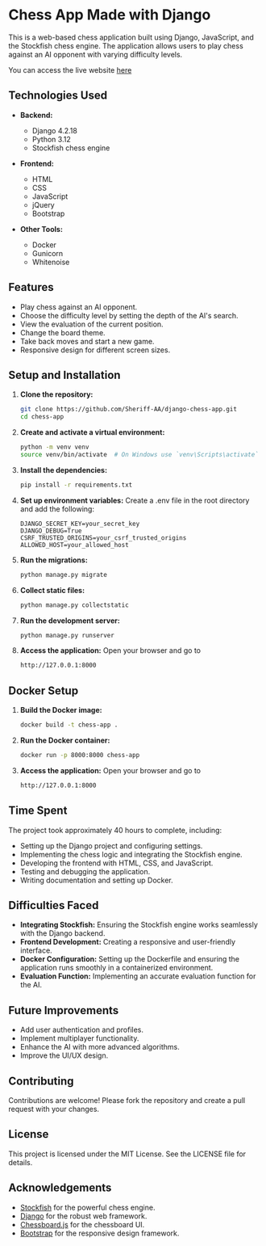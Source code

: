 # Chess App Made with Django

This is a web-based chess application built using Django, JavaScript, and the Stockfish chess engine. The application allows users to play chess against an AI opponent with varying difficulty levels.

You can access the live website [here](https://knighmare-chess.up.railway.app/)

## Technologies Used

- **Backend:**
  - Django 4.2.18
  - Python 3.12
  - Stockfish chess engine

- **Frontend:**
  - HTML
  - CSS
  - JavaScript
  - jQuery
  - Bootstrap

- **Other Tools:**
  - Docker
  - Gunicorn
  - Whitenoise

## Features

- Play chess against an AI opponent.
- Choose the difficulty level by setting the depth of the AI's search.
- View the evaluation of the current position.
- Change the board theme.
- Take back moves and start a new game.
- Responsive design for different screen sizes.

## Setup and Installation

1. **Clone the repository:**
   ```sh
   git clone https://github.com/Sheriff-AA/django-chess-app.git
   cd chess-app
   ```

2. **Create and activate a virtual environment:**
   ```sh
   python -m venv venv
   source venv/bin/activate  # On Windows use `venv\Scripts\activate`
   ```

3. **Install the dependencies:**
   ```sh
   pip install -r requirements.txt
   ```

4. **Set up environment variables:**
   Create a .env file in the root directory and add the following:
   ```env
   DJANGO_SECRET_KEY=your_secret_key
   DJANGO_DEBUG=True
   CSRF_TRUSTED_ORIGINS=your_csrf_trusted_origins
   ALLOWED_HOST=your_allowed_host
   ```

5. **Run the migrations:**
   ```sh
   python manage.py migrate
   ```

6. **Collect static files:**
   ```sh
   python manage.py collectstatic
   ```

7. **Run the development server:**
   ```sh
   python manage.py runserver
   ```

8. **Access the application:**
   Open your browser and go to 
   ```sh
   http://127.0.0.1:8000
   ```


## Docker Setup

1. **Build the Docker image:**
   ```sh
   docker build -t chess-app .
   ```

2. **Run the Docker container:**
   ```sh
   docker run -p 8000:8000 chess-app
   ```

3. **Access the application:**
   Open your browser and go to 
   ```sh
   http://127.0.0.1:8000
   ```

## Time Spent

The project took approximately 40 hours to complete, including:

- Setting up the Django project and configuring settings.
- Implementing the chess logic and integrating the Stockfish engine.
- Developing the frontend with HTML, CSS, and JavaScript.
- Testing and debugging the application.
- Writing documentation and setting up Docker.

## Difficulties Faced

- **Integrating Stockfish:** Ensuring the Stockfish engine works seamlessly with the Django backend.
- **Frontend Development:** Creating a responsive and user-friendly interface.
- **Docker Configuration:** Setting up the Dockerfile and ensuring the application runs smoothly in a containerized environment.
- **Evaluation Function:** Implementing an accurate evaluation function for the AI.

## Future Improvements

- Add user authentication and profiles.
- Implement multiplayer functionality.
- Enhance the AI with more advanced algorithms.
- Improve the UI/UX design.

## Contributing

Contributions are welcome! Please fork the repository and create a pull request with your changes.

## License

This project is licensed under the MIT License. See the LICENSE file for details.

## Acknowledgements

- [Stockfish](https://stockfishchess.org/) for the powerful chess engine.
- [Django](https://www.djangoproject.com/) for the robust web framework.
- [Chessboard.js](https://github.com/oakmac/chessboardjs) for the chessboard UI.
- [Bootstrap](https://getbootstrap.com/) for the responsive design framework.

